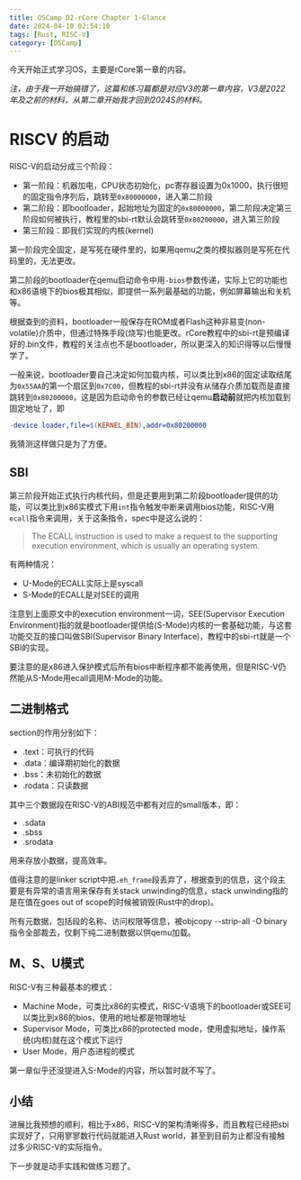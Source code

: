 ```yaml
---
title: OSCamp D2-rCore Chapter 1-Glance
date: 2024-04-10 02:54:10
tags: [Rust, RISC-V]
category: [OSCamp]
---
```


今天开始正式学习OS，主要是rCore第一章的内容。

_注，由于我一开始搞错了，这篇和练习篇都是对应V3的第一章内容，V3是2022年及之前的材料，从第二章开始我才回到2024S的材料。_

# RISCV 的启动
RISC-V的启动分成三个阶段：
* 第一阶段：机器加电，CPU状态初始化，pc寄存器设置为0x1000，执行很短的固定指令序列后，跳转至`0x80000000`，进入第二阶段
* 第二阶段：即bootloader，起始地址为固定的`0x80000000`，第二阶段决定第三阶段如何被执行，教程里的sbi-rt默认会跳转至`0x80200000`，进入第三阶段
* 第三阶段：即我们实现的内核(kernel)

第一阶段完全固定，是写死在硬件里的，如果用qemu之类的模拟器则是写死在代码里的，无法更改。

第二阶段的bootloader在qemu启动命令中用`-bios`参数传递，实际上它的功能也和x86语境下的bios极其相似，即提供一系列最基础的功能，例如屏幕输出和关机等。

根据查到的资料，bootloader一般保存在ROM或者Flash这种非易变(non-volatile)介质中，但通过特殊手段(烧写)也能更改。rCore教程中的sbi-rt是预编译好的.bin文件，教程的关注点也不是bootloader，所以更深入的知识得等以后慢慢学了。

一般来说，bootloader要自己决定如何加载内核，可以类比到x86的固定读取结尾为`0x55AA`的第一个扇区到`0x7C00`，但教程的sbi-rt并没有从储存介质加载而是直接跳转到`0x80200000`，这是因为启动命令的参数已经让qemu**启动前**就把内核加载到固定地址了，即
```Makefile
-device loader,file=$(KERNEL_BIN),addr=0x80200000
```

我猜测这样做只是为了方便。

## SBI

第三阶段开始正式执行内核代码，但是还要用到第二阶段bootloader提供的功能，可以类比到x86实模式下用`int`指令触发中断来调用bios功能，RISC-V用`ecall`指令来调用，关于这条指令，spec中是这么说的：

> The ECALL instruction is used to make a request to the supporting execution environment, which is
 usually an operating system.

有两种情况：
* U-Mode的ECALL实际上是syscall
* S-Mode的ECALL是对SEE的调用

注意到上面原文中的execution environment一词，SEE(Supervisor Execution Environment)指的就是bootloader提供给(S-Mode)内核的一套基础功能，与这套功能交互的接口叫做SBI(Supervisor Binary Interface)，教程中的sbi-rt就是一个SBI的实现。

要注意的是x86进入保护模式后所有bios中断程序都不能再使用，但是RISC-V仍然能从S-Mode用ecall调用M-Mode的功能。

## 二进制格式
section的作用分别如下：
* .text：可执行的代码
* .data：编译期初始化的数据
* .bss：未初始化的数据
* .rodata：只读数据

其中三个数据段在RISC-V的ABI规范中都有对应的small版本，即：
* .sdata
* .sbss
* .srodata

用来存放小数据，提高效率。

值得注意的是linker script中把`.eh_frame`段丢弃了，根据查到的信息，这个段主要是有异常的语言用来保存有关stack unwinding的信息，stack unwinding指的是在值在goes out of scope的时候被销毁(Rust中的drop)。

所有元数据，包括段的名称、访问权限等信息，被objcopy --strip-all -O binary指令全部裁去，仅剩下纯二进制数据以供qemu加载。

## M、S、U模式
RISC-V有三种最基本的模式：
* Machine Mode，可类比x86的实模式，RISC-V语境下的bootloader或SEE可以类比到x86的bios，使用的地址都是物理地址
* Supervisor Mode，可类比x86的protected mode，使用虚拟地址，操作系统(内核)就在这个模式下运行
* User Mode，用户态进程的模式

第一章似乎还没提进入S-Mode的内容，所以暂时就不写了。

## 小结
进展比我预想的顺利，相比于x86，RISC-V的架构清晰得多，而且教程已经把sbi实现好了，只用寥寥数行代码就能进入Rust world，甚至到目前为止都没有接触过多少RISC-V的实际指令。

下一步就是动手实践和做练习题了。
